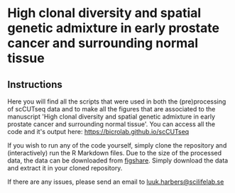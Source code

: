 # High clonal diversity and spatial genetic admixture in early prostate cancer and surrounding normal tissue

## Instructions

Here you will find all the scripts that were used in both the (pre)processing of scCUTseq data and to make all the figures that are associated to the manuscript 'High clonal diversity and spatial genetic admixture in early prostate cancer and surrounding normal tissue'. You can access all the code and it's output here: https://bicrolab.github.io/scCUTseq

If you wish to run any of the code yourself, simply clone the repository and (interactively) run the R Markdown files. Due to the size of the processed data, the data can be downloaded from [figshare](https://doi.org/10.6084/m9.figshare.23675517). Simply download the data and extract it in your cloned repository.

If there are any issues, please send an email to luuk.harbers@scilifelab.se

